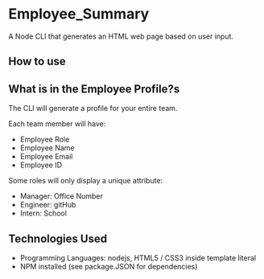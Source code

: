 # Employee_Summary
A Node CLI that generates an HTML web page based on user input.

## How to use


## What is in the Employee Profile?s
The CLI will generate a profile for your entire team.

Each team member will have:
* Employee Role
* Employee Name
* Employee Email
* Employee ID

Some roles will only display a unique attribute:
* Manager: Office Number
* Engineer: gitHub
* Intern: School

## Technologies Used

* Programming Languages: nodejs, HTML5 / CSS3 inside template literal
* NPM installed (see package.JSON for dependencies)